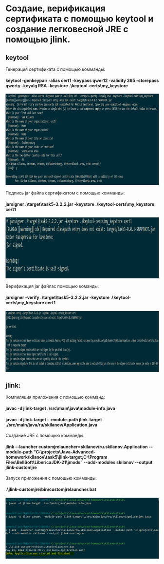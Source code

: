 # Создаие, верификация сертификата с помощью keytool и создание легковесной JRE с помощью jlink.
## keytool
Генерация сертификата с помощью комманды:
#### keytool -genkeypair -alias cert1 -keypass qwer12 -validity 365 -storepass qwerty -keyalg RSA -keystore .\keytool-certs\my_keystore

<img alt="img.png" height="300" src="img.png" width="600"/>

Подпись jar файла сертификатом с помощью комманды:
#### jarsigner .\target\task5-3.2.2.jar -keystore .\keytool-certs\my_keystore cert1

<img alt="img_1.png" height="200" src="img_1.png" width="600"/>

Верификация jar файлас помощью команды:
#### jarsigner -verify .\target\task5-3.2.2.jar -keystore .\keytool-certs\my_keystore cert1

<img alt="img_2.png" height="200" src="img_2.png" width="600"/>

## jlink:
Компиляция приложения с помощью комманд:
#### javac -d jlink-target .\src\main\java\module-info.java
#### javac -d jlink-target --module-path jlink-target ./src/main/java/ru/skilanov/Application.java
Создание JRE с помощью комманды:
#### jlink --launcher customjrelauncher=skilanov/ru.skilanov.Application --module-path "C:\projects\Java-Advanced-homework\kilanov\task5\jlink-target;C:\Program Files\BellSoft\LibericaJDK-21\jmods" --add-modules skilanov --output jlink-customjre
Запуск приложения с помощью комманды:
#### .\jlink-customjre\bin\customjrelauncher.bat

<img alt="img_3.png" height="200" src="img_3.png" width="600"/>